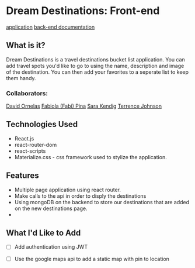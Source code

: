 # Dream Destinations: Front-end

[application](https://mern-destinations.herokuapp.com/)
[back-end documentation](https://github.com/davidornelas11/MERN-location-app)

## What is it?
Dream Destinations is a travel destinations bucket list application. You can add travel spots you'd like to go to using the name, description and image of the destination. You can then add your favorites to a seperate list to keep them handy.

### Collaborators:

[David Ornelas](http://linkedin.com/in/davidornelas-engineer)
[Fabiola (Fabi) Pina](https://www.linkedin.com/in/fabiolampina/)
[Sara Kendig](https://www.linkedin.com/in/sarakendig/)
[Terrence Johnson](https://www.linkedin.com/in/terrence-c-johnson2/)


## Technologies Used

* React.js
* react-router-dom
* react-scripts
* Materialize.css - css framework used to stylize the application.

## Features
* Multiple page application using react router.
* Make calls to the api in order to disply the destinations
* Using mongoDB on the backend to store our destinations that are added on the new destinations page.
* 

## What I'd Like to Add 
- [ ] Add authentication using JWT
- [ ] Use the google maps api to add a static map with pin to location





